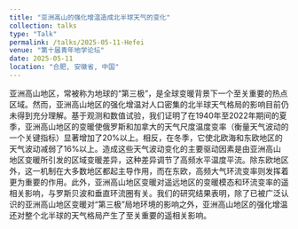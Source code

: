 ```yaml
---
title: "亚洲高山的强化增温造成北半球天气的变化"
collection: talks
type: "Talk"
permalink: /talks/2025-05-11-Hefei
venue: "第十届青年地学论坛"
date: 2025-05-11
location: "合肥, 安徽省, 中国"
---
```


亚洲高山地区，常被称为地球的“第三极”，是全球变暖背景下一个至关重要的热点区域。然而，亚洲高山地区的强化增温对人口密集的北半球天气格局的影响目前仍未得到充分理解。基于观测和数值试验，我们证明了在1940年至2022年期间的夏季，亚洲高山地区的变暖使俄罗斯和加拿大的天气尺度温度变率（衡量天气波动的一个关键指标）显著增加了20%以上。相反，在冬季，它使北欧海和东欧地区的天气波动减弱了16%以上。造成这些天气波动变化的主要驱动因素是由亚洲高山地区变暖所引发的区域变暖差异，这种差异调节了高频水平温度平流。除东欧地区外，这一机制在大多数地区都起主导作用，而在东欧，高频大气环流变率则发挥着更为重要的作用。此外，亚洲高山地区变暖对遥远地区的变暖模态和环流变率的遥相关影响，与罗斯贝波和垂直环流圈有关。我们的研究结果表明，除了已被广泛认识的亚洲高山地区变暖对“第三极”局地环境的影响之外，亚洲高山地区的强化增温还对整个北半球的天气格局产生了至关重要的遥相关影响。
